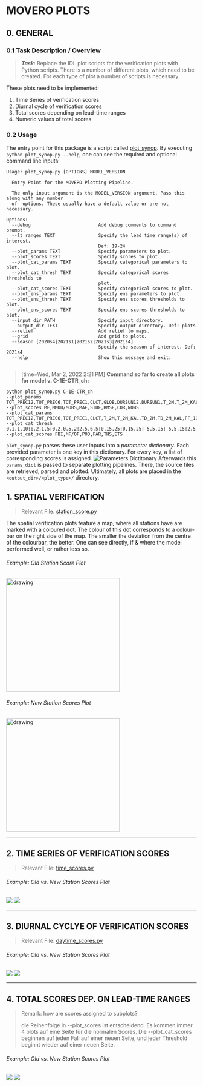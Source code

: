 # MOVERO PLOTS
## 0. GENERAL
### 0.1 Task Description / Overview
> **_Task_**: Replace the IDL plot scripts for the verification plots with Python scripts. 
> There is a number of different plots, which need to be created. For each type of plot a number of scripts is necessary. 

These plots need to be implemented:
1. Time Series of verification scores
2. Diurnal cycle of verification scores
3. Total scores depending on lead-time ranges
4. Numeric values of total scores



### 0.2 Usage
The entry point for this package is a script called [plot_synop](src/movero/plot_synop.py). By executing `python plot_synop.py --help`, one can see the required and optional command line inputs:
```
Usage: plot_synop.py [OPTIONS] MODEL_VERSION

  Entry Point for the MOVERO Plotting Pipeline.

  The only input argument is the MODEL_VERSION argument. Pass this along with any number
  of  options. These usually have a default value or are not necessary.

Options:
  --debug                         Add debug comments to command prompt.
  --lt_ranges TEXT                Specify the lead time range(s) of interest.
                                  Def: 19-24
  --plot_params TEXT              Specify parameters to plot.
  --plot_scores TEXT              Specify scores to plot.
  --plot_cat_params TEXT          Specify categorical parameters to plot.
  --plot_cat_thresh TEXT          Specify categorical scores thresholds to
                                  plot.
  --plot_cat_scores TEXT          Specify categorical scores to plot.
  --plot_ens_params TEXT          Specify ens parameters to plot.
  --plot_ens_thresh TEXT          Specify ens scores thresholds to plot.
  --plot_ens_scores TEXT          Specify ens scores thresholds to plot.
  --input_dir PATH                Specify input directory.
  --output_dir TEXT               Specify output directory. Def: plots
  --relief                        Add relief to maps.
  --grid                          Add grid to plots.
  --season [2020s4|2021s1|2021s2|2021s3|2021s4]
                                  Specify the season of interest. Def: 2021s4
  --help                          Show this message and exit.
  
```

> [time=Wed, Mar 2, 2022 2:21 PM]
**Command so far to create all plots for model v. C-1E-CTR_ch:**



```
python plot_synop.py C-1E-CTR_ch
--plot_params TOT_PREC12,TOT_PREC6,TOT_PREC1,CLCT,GLOB,DURSUN12,DURSUN1,T_2M,T_2M_KAL,TD_2M,TD_2M_KAL,RELHUM_2M,FF_10M,FF_10M_KAL,VMAX_10M6,VMAX_10M1,DD_10M,PS,PMSL
--plot_scores ME,MMOD/MOBS,MAE,STDE,RMSE,COR,NOBS
--plot_cat_params TOT_PREC12,TOT_PREC6,TOT_PREC1,CLCT,T_2M,T_2M_KAL,TD_2M,TD_2M_KAL,FF_10M,FF_10M_KAL,VMAX_10M6,VMAX_10M1
--plot_cat_thresh 0.1,1,10:0.2,1,5:0.2,0.5,2:2.5,6.5:0,15,25:0,15,25:-5,5,15:-5,5,15:2.5,5,10:2.5,5,10:5,12.5,20:5,12.5,20
--plot_cat_scores FBI,MF/OF,POD,FAR,THS,ETS
```

`plot_synop.py` parses these user inputs into a _parameter dictionary_. Each provided parameter is one key in this dictionary. For every key, a list of corresponding scores is assigned. 
![**Parameters Dictitonary**](https://i.imgur.com/kdQrufu.png)
Afterwards this `params_dict` is passed to separate plotting pipelines. There, the source files are retrieved, parsed and plotted. Ultimately, all plots are placed in the `<output_dir>/<plot_type>/` directory. 

## 1. SPATIAL VERIFICATION
<!-- ![alt text](http://i.imgur.com/8o44hib.png) -->

> Relevant File: [station_score.py](src/movero/station_scores.py)

The spatial verification plots feature a map, where all stations have are marked with a coloured dot. The colour of this dot corresponds to a colour-bar on the right side of the map. The smaller the deviation from the centre of the colourbar, the better. One can see directly, if & where the model performed well, or rather less so.

###### Example: Old Station Score Plot
<img src="https://i.imgur.com/LA2zev4.png)" alt="drawing" width="300"/>

###### Example: New Station Scores Plot
<img src="https://i.imgur.com/SiHcvpW.jpg" alt="drawing" width="300"/>

---


## 2. TIME SERIES OF VERIFICATION SCORES
> Relevant File: [time_scores.py](src/movero/time_scores.py)

###### Example: Old vs. New Station Scores Plot
![](https://i.imgur.com/g9t612p.png)
![](https://i.imgur.com/mlwMtTY.png)

---
## 3. DIURNAL CYCLYE OF VERIFICATION SCORES
> Relevant File: [daytime_scores.py](src/movero/daytime_scores.py)
###### Example: Old vs. New Station Scores Plot
![](https://i.imgur.com/FGSW1My.png)
![](https://i.imgur.com/pSNKEF4.png)


___
## 4. TOTAL SCORES DEP. ON LEAD-TIME RANGES

> Remark: how are scores assigned to subplots?
>  
> die Reihenfolge in --plot_scores ist entscheidend. Es kommen immer 4 plots auf eine Seite für die normalen Scores. Die --plot_cat_scores beginnen auf jeden Fall auf einer neuen Seite, und jeder Threshold beginnt wieder auf einer neuen Seite.

###### Example: Old vs. New Station Scores Plot
![](https://i.imgur.com/RViAUU4.png)
![](https://i.imgur.com/2d69BoT.png)

